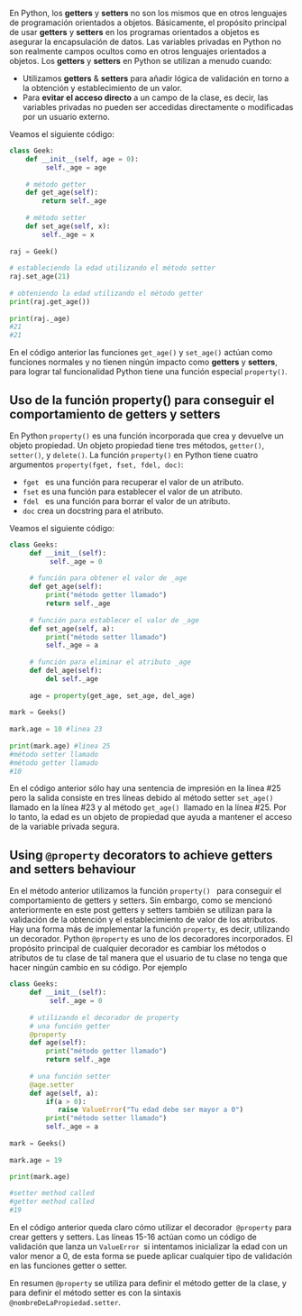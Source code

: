 En Python, los **getters** y **setters** no son los mismos que en otros lenguajes de programación orientados a objetos. Básicamente, el propósito principal de usar **getters** y **setters** en los programas orientados a objetos es asegurar la encapsulación de datos. Las variables privadas en Python no son realmente campos ocultos como en otros lenguajes orientados a objetos. Los **getters** y **setters** en Python se utilizan a menudo cuando:

* Utilizamos **getters** & **setters** para añadir lógica de validación en torno a la obtención y establecimiento de un valor.
* Para **evitar el acceso directo** a un campo de la clase, es decir, las variables privadas no pueden ser accedidas directamente o modificadas por un usuario externo.

Veamos el siguiente código:

```python
class Geek:
    def __init__(self, age = 0):
         self._age = age
      
    # método getter 
    def get_age(self):
        return self._age
      
    # método setter 
    def set_age(self, x):
        self._age = x
  
raj = Geek()
  
# estableciendo la edad utilizando el método setter
raj.set_age(21)
  
# obteniendo la edad utilizando el método getter
print(raj.get_age())
  
print(raj._age)
#21
#21
```

En el código anterior las funciones `get_age()` y `set_age()` actúan como funciones normales y no tienen ningún impacto como **getters** y **setters**, para lograr tal funcionalidad Python tiene una función especial `property()`.

## Uso de la función property() para conseguir el comportamiento de getters y setters

En Python `property()` es una función incorporada que crea y devuelve un objeto propiedad. Un objeto propiedad tiene tres métodos, `getter()`, `setter()`, y `delete()`. La función `property()` en Python tiene cuatro argumentos `property(fget, fset, fdel, doc)`:

* `fget ` es una función para recuperar el valor de un atributo. 
* `fset` es una función para establecer el valor de un atributo. 
* `fdel ` es una función para borrar el valor de un atributo. 
* `doc` crea un docstring para el atributo. 

Veamos el siguiente código:

```python
class Geeks:
     def __init__(self):
          self._age = 0
       
     # función para obtener el valor de _age
     def get_age(self):
         print("método getter llamado")
         return self._age
       
     # función para establecer el valor de _age
     def set_age(self, a):
         print("método setter llamado")
         self._age = a
  
     # función para eliminar el atributo _age 
     def del_age(self):
         del self._age
     
     age = property(get_age, set_age, del_age) 
  
mark = Geeks() 
  
mark.age = 10 #linea 23
  
print(mark.age) #linea 25
#método setter llamado
#método getter llamado
#10
```

En el código anterior sólo hay una sentencia de impresión en la línea #25 pero la salida consiste en tres líneas debido al método setter `set_age()` llamado en la línea #23 y al método `get_age() `llamado en la línea #25. Por lo tanto, la edad es un objeto de propiedad que ayuda a mantener el acceso de la variable privada segura.

## Using `@property` decorators to achieve getters and setters behaviour

En el método anterior utilizamos la función `property() ` para conseguir el comportamiento de getters y setters. Sin embargo, como se mencionó anteriormente en este post getters y setters también se utilizan para la validación de la obtención y el establecimiento de valor de los atributos. Hay una forma más de implementar la función `property`, es decir, utilizando un decorador. Python `@property` es uno de los decoradores incorporados. El propósito principal de cualquier decorador es cambiar los métodos o atributos de tu clase de tal manera que el usuario de tu clase no tenga que hacer ningún cambio en su código. Por ejemplo

```python
class Geeks:
     def __init__(self):
          self._age = 0
       
     # utilizando el decorador de property
     # una función getter
     @property
     def age(self):
         print("método getter llamado")
         return self._age
       
     # una función setter
     @age.setter
     def age(self, a):
         if(a > 0):
            raise ValueError("Tu edad debe ser mayor a 0")
         print("método setter llamado")
         self._age = a
  
mark = Geeks()
  
mark.age = 19
  
print(mark.age)

#setter method called
#getter method called
#19
```

En el código anterior queda claro cómo utilizar el decorador` @property` para crear getters y setters. Las líneas 15-16 actúan como un código de validación que lanza un `ValueError `si intentamos inicializar la edad con un valor menor a 0, de esta forma se puede aplicar cualquier tipo de validación en las funciones getter o setter.

En resumen `@property` se utiliza para definir el método getter de la clase, y para definir el método setter es con la sintaxis `@nombreDeLaPropiedad.setter`. 


